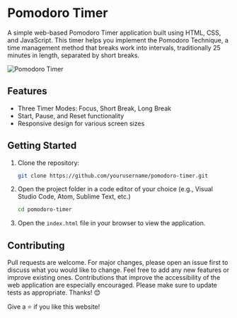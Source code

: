 # Pomodoro Timer

A simple web-based Pomodoro Timer application built using HTML, CSS, and JavaScript. This timer helps you implement the Pomodoro Technique, a time management method that breaks work into intervals, traditionally 25 minutes in length, separated by short breaks.

![Pomodoro Timer](https://github.com/ShoaibDev69/Pomodoro-Timer/assets/124503086/ecf6f986-514e-4f29-82f0-acab123de8bb)

## Features

- Three Timer Modes: Focus, Short Break, Long Break
- Start, Pause, and Reset functionality
- Responsive design for various screen sizes

## Getting Started

1. Clone the repository:

   ```bash
   git clone https://github.com/yourusername/pomodoro-timer.git
   ```

2. Open the project folder in a code editor of your choice (e.g., Visual Studio Code, Atom, Sublime Text, etc.)

   ```bash
   cd pomodoro-timer
   ```

3. Open the `index.html` file in your browser to view the application.

## Contributing

Pull requests are welcome. For major changes, please open an issue first to discuss what you would like to change. Feel free to add any new features or improve existing ones. Contributions that improve the accessibility of the web application are especially encouraged. Please make sure to update tests as appropriate. Thanks! 😊

Give a ⭐ if you like this website!
